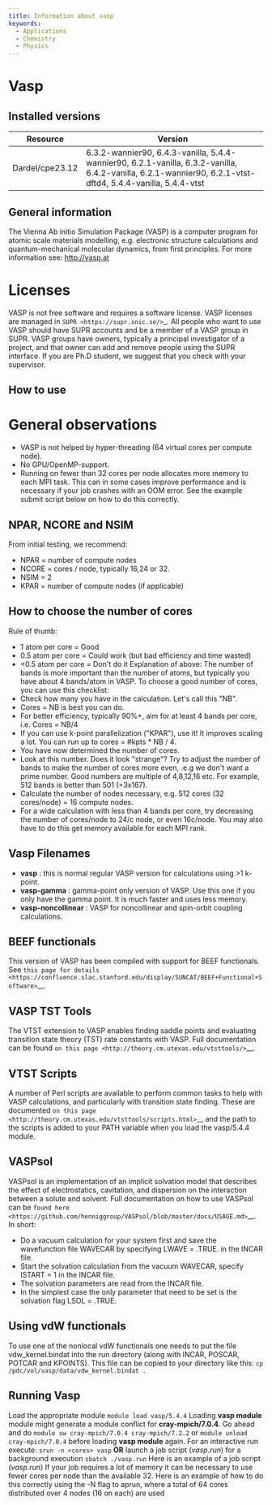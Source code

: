 ```yaml
---
title: Information about vasp
keywords:
  - Applications
  - Chemistry
  - Physics
---
```

# Vasp

## Installed versions

| Resource | Version |
|---|---|
| Dardel/cpe23.12 | 6.3.2-wannier90, 6.4.3-vanilla, 5.4.4-wannier90, 6.2.1-vanilla, 6.3.2-vanilla, 6.4.2-vanilla, 6.2.1-wannier90, 6.2.1-vtst-dftd4, 5.4.4-vanilla, 5.4.4-vtst |

## General information

The Vienna Ab initio Simulation Package (VASP) is a computer program for atomic
scale materials modelling, e.g. electronic structure calculations and
quantum-mechanical molecular dynamics, from first principles.
For more information see: http://vasp.at

# Licenses
VASP is not free software and requires a software license.
VASP licenses are managed in `SUPR <https://supr.snic.se/>`_.
All people who want to use VASP should have SUPR accounts and be a
member of a VASP group in SUPR. VASP groups have owners, typically a
principal investigator of a project,
and that owner can add and remove people using the SUPR interface.
If you are Ph.D student, we suggest that you check with your supervisor.

## How to use


# General observations
- VASP is not helped by hyper-threading (64 virtual cores per compute node).
- No GPU/OpenMP-support.
- Running on fewer than 32 cores per node allocates more memory to each MPI task. This can in some cases improve performance and is necessary if your job crashes with an OOM error. See the example submit script below on how to do this correctly.

## NPAR, NCORE and NSIM
From initial testing, we recommend:
- NPAR = number of compute nodes
- NCORE = cores / node, typically 16,24 or 32.
- NSIM = 2
- KPAR = number of compute nodes (if applicable)

## How to choose the number of cores
Rule of thumb:
- 1 atom per core = Good
- 0.5 atom per core = Could work (but bad efficiency and time wasted)
- <0.5 atom per core = Don't do it
Explanation of above:
The number of bands is more important than the number of atoms, but typically
you have about 4 bands/atom in VASP.
To choose a good number of cores, you can use this checklist:
- Check how many you have in the calculation. Let's call this "NB".
- Cores = NB is best you can do.
- For better efficiency, typically 90%+, aim for at least 4 bands per core, i.e. Cores = NB/4
- If you can use k-point parallelization ("KPAR"), use it! It improves scaling a lot. You can run up to cores = #kpts * NB / 4.
- You have now determined the number of cores.
- Look at this number. Does it look "strange"? Try to adjust the number of
bands to make the number of cores more even, .e.g we don't want a prime number.
Good numbers are multiple of 4,8,12,16 etc. For example, 512 bands is better
than 501 (=3x167).
- Calculate the number of nodes necessary, e.g. 512 cores (32 cores/node) = 16 compute nodes.
- For a wide calculation with less than 4 bands per core, try decreasing the
number of cores/node to 24/c node, or even 16c/node. You may also have to do
this get memory available for each MPI rank.

## Vasp Filenames
- **vasp** : this is normal regular VASP version for calculations using >1 k-point.
- **vasp-gamma** : gamma-point only version of VASP. Use this one if you only have the gamma point. It is much faster and uses less memory.
- **vasp-noncollinear** : VASP for noncollinear and spin-orbit coupling calculations.

## BEEF functionals
This version of VASP has been compiled with support for BEEF functionals.
See `this page for details <https://confluence.slac.stanford.edu/display/SUNCAT/BEEF+Functional+Software>`__.

## VASP TST Tools
The VTST extension to VASP enables finding saddle points and evaluating
transition state theory (TST) rate constants with VASP.
Full documentation can be found
`on this page <http://theory.cm.utexas.edu/vtsttools/>`__.

## VTST Scripts
A number of Perl scripts are available to perform common tasks to
help with VASP calculations, and particularly with transition state finding.
These are documented `on this page <http://theory.cm.utexas.edu/vtsttools/scripts.html>`__ and the path to the scripts is added to your PATH variable
when you load the vasp/5.4.4 module.

## VASPsol
VASPsol is an implementation of an implicit solvation model that describes the effect of electrostatics, cavitation, and dispersion on the interaction between a solute and solvent.
Full documentation on how to use VASPsol can be
`found here <https://github.com/henniggroup/VASPsol/blob/master/docs/USAGE.md>`__. In short:
- Do a vacuum calculation for your system first and save the wavefunction file WAVECAR by specifying LWAVE = .TRUE. in the INCAR file.
- Start the solvation calculation from the vacuum WAVECAR, specify ISTART = 1 in the INCAR file.
- The solvation parameters are read from the INCAR file.
- In the simplest case the only parameter that need to be set is the solvation flag LSOL = .TRUE.

## Using vdW functionals
To use one of the nonlocal vdW functionals one needs to put the file vdw_kernel.bindat into the run directory (along with INCAR, POSCAR, POTCAR and KPOINTS). This file can be copied to your directory like this:
``cp /pdc/vol/vasp/data/vdw_kernel.bindat .``

## Running Vasp
Load the appropriate module
``module load vasp/5.4.4``
Loading **vasp module** module might generate a module conflict for **cray-mpich/7.0.4**. Go ahead and do  ``module sw cray-mpich/7.0.4 cray-mpich/7.2.2`` or ``module unload cray-mpich/7.0.4`` before loading **vasp module** again.
For an interactive run execute:
``srun -n <cores> vasp``
**OR**
launch a job script (*vasp.run*) for a background execution
``sbatch ./vasp.run``
Here is an example of a job script (*vasp.run*)
If your job requires a lot of memory it can be necessary to use fewer cores per node than the available 32. Here is an example of how to do this correctly using the -N flag to aprun, where a total of 64 cores distributed over 4 nodes (16 on each) are used


